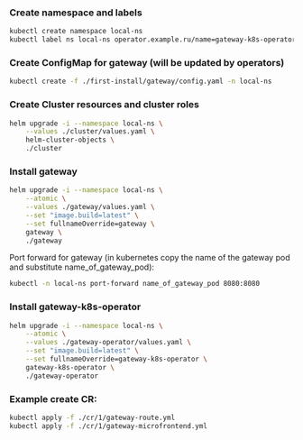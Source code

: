 ### Create namespace and labels

```bash
kubectl create namespace local-ns
kubectl label ns local-ns operator.example.ru/name=gateway-k8s-operator
```

### Create ConfigMap for gateway (will be updated by operators)

```bash
kubectl create -f ./first-install/gateway/config.yaml -n local-ns
```

### Create Cluster resources and cluster roles

```bash
helm upgrade -i --namespace local-ns \
    --values ./cluster/values.yaml \
    helm-cluster-objects \
    ./cluster
```

### Install gateway

```bash
helm upgrade -i --namespace local-ns \
    --atomic \
    --values ./gateway/values.yaml \
    --set "image.build=latest" \
    --set fullnameOverride=gateway \
    gateway \
    ./gateway
```

Port forward for gateway (in kubernetes copy the name of the gateway pod and substitute name_of_gateway_pod):
```bash
kubectl -n local-ns port-forward name_of_gateway_pod 8080:8080
```

### Install gateway-k8s-operator

```bash
helm upgrade -i --namespace local-ns \
    --atomic \
    --values ./gateway-operator/values.yaml \
    --set "image.build=latest" \
    --set fullnameOverride=gateway-k8s-operator \
    gateway-k8s-operator \
    ./gateway-operator
```

### Example create CR:

```bash
kubectl apply -f ./cr/1/gateway-route.yml
kubectl apply -f ./cr/1/gateway-microfrontend.yml
```